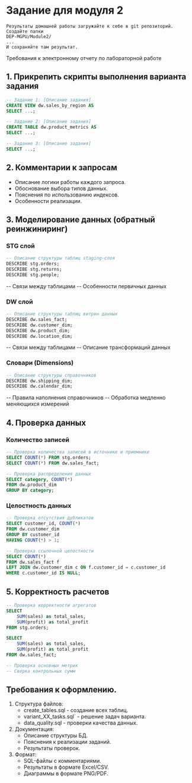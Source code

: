 # Задание для модуля 2

```
Результаты домашней работы загружайте к себе в git репозиторий. Создайте папки
DEP-MGPU/Module2/
...
И сохраняйте там результат.
```

Требования к электронному отчету по лабораторной работе

## 1. Прикрепить скрипты выполнения варианта задания

```sql
-- Задание 1: [Описание задания]
CREATE VIEW dw.sales_by_region AS
SELECT ...;

-- Задание 2: [Описание задания]
CREATE TABLE dw.product_metrics AS
SELECT ...;

-- Задание 3: [Описание задания]
SELECT ...;
```

## 2.  Комментарии к запросам
- Описание логики работы каждого запроса.
- Обоснование выбора типов данных.
- Пояснения по использованию индексов.
- Особенности реализации.
## 3. Моделирование данных (обратный реинжиниринг)
### STG слой

```sql
-- Описание структуры таблиц staging-слоя
DESCRIBE stg.orders;
DESCRIBE stg.returns;
DESCRIBE stg.people;
```

-- Связи между таблицами
-- Особенности первичных данных


### DW слой

```sql
-- Описание структуры таблиц витрин данных
DESCRIBE dw.sales_fact;
DESCRIBE dw.customer_dim;
DESCRIBE dw.product_dim;
DESCRIBE dw.location_dim;
```
-- Связи между таблицами
-- Описание трансформаций данных

### Словари (Dimensions)

```sql
-- Описание структуры справочников
DESCRIBE dw.shipping_dim;
DESCRIBE dw.calendar_dim;
```

-- Правила наполнения справочников
-- Обработка медленно меняющихся измерений

## 4. Проверка данных
### Количество записей

```sql
-- Проверка количества записей в источнике и приемнике
SELECT COUNT(*) FROM stg.orders;
SELECT COUNT(*) FROM dw.sales_fact;

-- Проверка распределения данных
SELECT category, COUNT(*) 
FROM dw.product_dim 
GROUP BY category;
```

### Целостность данных

```sql
-- Проверка отсутствия дубликатов
SELECT customer_id, COUNT(*)
FROM dw.customer_dim
GROUP BY customer_id
HAVING COUNT(*) > 1;

-- Проверка ссылочной целостности
SELECT COUNT(*) 
FROM dw.sales_fact f
LEFT JOIN dw.customer_dim c ON f.customer_id = c.customer_id
WHERE c.customer_id IS NULL;
```

## 5. Корректность расчетов

```sql
-- Проверка корректности агрегатов
SELECT 
    SUM(sales) as total_sales,
    SUM(profit) as total_profit
FROM stg.orders;

SELECT 
    SUM(sales) as total_sales,
    SUM(profit) as total_profit
FROM dw.sales_fact;

-- Проверка основных метрик
-- Сверка контрольных сумм
```

## Требования к оформлению.
1. Структура файлов:
   - create_tables.sql - создание всех таблиц.
   - variant_XX_tasks.sql` - решение задач варианта.
   - data_quality.sql - проверки качества данных.
2. Документация:
   - Описание структуры БД.
   - Пояснения к реализации заданий.
   - Результаты проверок.
3. Формат:
   - SQL-файлы с комментариями.
   - Результаты в формате Excel/CSV.
   - Диаграммы в формате PNG/PDF.
